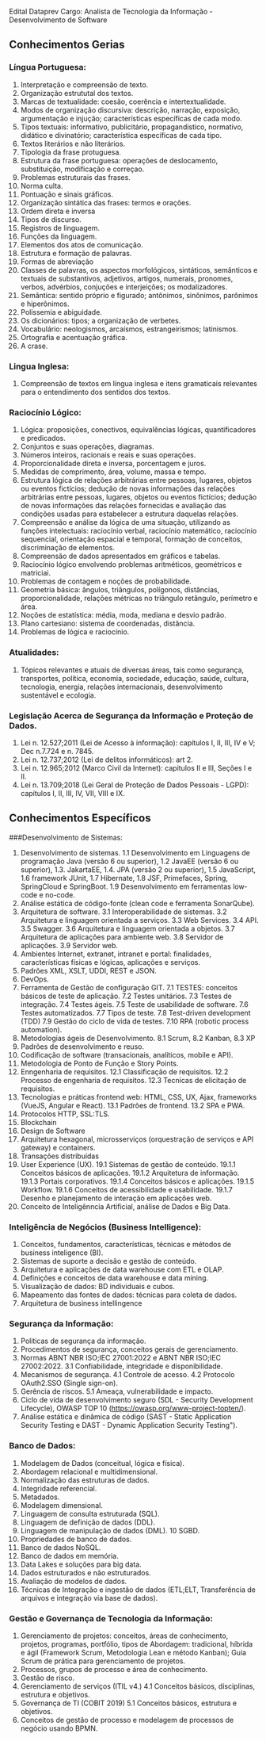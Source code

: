 Edital Dataprev
Cargo: Analista de Tecnologia da Informação - Desenvolvimento de Software
## Conhecimentos Gerias 

### Língua Portuguesa:
1. Interpretação e compreensão de texto.
2. Organização estrututal dos textos. 
3. Marcas de textualidade: coesão, coerência e intertextualidade. 
4. Modos de organização discursiva: descrição, narração, exposição, argumentação e injução; características específicas de cada modo.
5. Tipos textuais: informativo, publicitário, propagandistico, normativo, didático e divinatório; característica específicas de cada tipo. 
6. Textos literários e não literários. 
7. Tipologia da frase protuguesa. 
8. Estrutura da frase portuguesa: operações de deslocamento, substituição, modificação e correçao. 
9. Problemas estruturais das frases.
10. Norma culta. 
11. Pontuação e sinais gráficos. 
12. Organização sintática das frases: termos e orações. 
13. Ordem direta e inversa
14. Tipos de discurso. 
15. Registros de linguagem. 
16. Funções da linguagem. 
17. Elementos dos atos de comunicação. 
18. Estrutura e formação de palavras. 
19. Formas de abreviação 
20. Classes de palavras, os aspectos morfológicos, sintáticos, semânticos e textuais de substantivos, adjetivos, artigos, numerais, pronomes, verbos, advérbios, conjuções e interjeições; os modalizadores. 
21. Semântica: sentido próprio e figurado; antônimos, sinônimos, parônimos e hiperônimos. 
22. Polissemia e abiguidade. 
23. Os dicionários: tipos; a organização de verbetes. 
24. Vocabulário: neologismos, arcaísmos, estrangeirismos; latinismos. 
25. Ortografia e acentuação gráfica. 
26. A crase. 

### Lingua Inglesa: 
1. Compreensão de textos em língua inglesa e itens gramaticais relevantes para o entendimento dos sentidos dos textos. 

### Raciocínio Lógico: 
1. Lógica: proposições, conectivos, equivalências lógicas, quantificadores e predicados. 
2. Conjuntos e suas operações, diagramas.
3. Números inteiros, racionais e reais e suas operações. 
4. Proporcionalidade direta e inversa, porcentagem e juros. 
5. Medidas de comprimento, área, volume, massa e tempo. 
6. Estrutura lógica de relações arbitrárias entre pessoas, lugares, objetos ou eventos fictícios; dedução de novas informações das relações arbitrárias  entre pessoas, lugares, objetos ou eventos fictícios; dedução de novas informações das relações fornecidas e avaliação das condições usadas para estabelecer a estrutura daquelas relações. 
7. Compreensão e análise da lógica de uma situação, utilizando as funções intelectuais: raciocínio verbal, raciocínio matemático, raciocínio sequencial, orientação espacial e temporal, formação de conceitos, discriminação de elementos. 
8. Compreensão de dados apresentados em gráficos e tabelas.
9. Raciocínio lógico envolvendo problemas aritméticos, geométricos e matriciai. 
10. Problemas de contagem e noções de probabilidade. 
11. Geometria básica: ângulos, triângulos, polígonos, distâncias, proporcionalidade, relações métricas no triângulo retângulo, perímetro e área. 
12. Noções de estatística: média, moda, mediana e desvio padrão. 
13. Plano cartesiano: sistema de coordenadas, distância. 
14. Problemas de lógica e raciocínio. 

### Atualidades: 
1. Tópicos relevantes e atuais de diversas áreas, tais como segurança, transportes, política, economia, sociedade, educação, saúde, cultura, tecnologia, energia, relações internacionais, desenvolvimento sustentável e ecologia. 

### Legislação Acerca de Segurança da Informação e Proteção de Dados.
1. Lei n. 12.527;2011 (Lei de Acesso à informação): capítulos I, II, III, IV e V; Dec n.7.724 e n. 7845. 
2. Lei n. 12.737;2012 (Lei de delitos informáticos): art 2.
3. Lei n. 12.965;2012 (Marco Civil da Internet): capitulos II e III, Seções I e II. 
4. Lei n. 13.709;2018 (Lei Geral de Proteção de Dados Pessoais - LGPD): capítulos I, II, III, IV, VII, VIII e IX. 
## Conhecimentos Específicos 

###Desenvolvimento de Sistemas: 
1. Desenvolvimento de sistemas. 
1.1 Desenvolvimento em Linguagens de programação Java (versão 6 ou superior), 
1.2 JavaEE (versão 6 ou superior), 
1.3. JakartaEE, 
1.4. JPA (versão 2 ou superior), 
1.5 JavaScript, 
1.6 framework JUnit, 
1.7 Hibernate, 
1.8 JSF, Primefaces, Spring, SpringCloud e SpringBoot. 
1.9 Desenvolvimento em ferramentas low-code e no-code. 
2. Análise estática de código-fonte (clean code e ferramenta SonarQube). 
3. Arquitetura de software. 
3.1 Interoperabilidade de sistemas. 
3.2 Arquitetura e linguagem orientada a serviços. 
3.3 Web Services. 
3.4 API. 
3.5 Swagger.
3.6 Arquitetura e linguagem orientada a objetos.
3.7 Arquitetura de aplicações para ambiente web. 
3.8 Servidor de aplicações. 
3.9 Servidor web. 
4. Ambientes Internet, extranet, intranet e portal: finalidades, características físicas e lógicas, aplicações e serviços. 
5. Padrões XML, XSLT, UDDI, REST e JSON. 
6. DevOps. 
7. Ferramenta de Gestão de configuração GIT. 
7.1 TESTES: conceitos básicos de teste de aplicação.
7.2 Testes unitários. 
7.3 Testes de integração. 
7.4 Testes ágeis. 
7.5 Teste de usabilidade de software. 
7.6 Testes automatizados. 
7.7 Tipos de teste. 
7.8 Test-driven development (TDD)
7.9 Gestão do ciclo de vida de testes. 
7.10 RPA (robotic process automation). 
8. Metodologias ágeis de Desenvolvimento. 
8.1 Scrum, 
8.2 Kanban, 
8.3 XP
9. Padrões de desenvolvimento e reuso. 
10. Codificação de software (transacionais, analíticos, mobile e API). 
11. Metodologia de Ponto de Função e Story Points.
12. Enngenharia de requisitos. 
12.1 Classificação de requisitos. 
12.2 Processo de engenharia de requisitos. 
12.3 Tecnicas de elicitação de requisitos.
13. Tecnologias e práticas frontend web: HTML, CSS, UX, Ajax, frameworks (VueJS, Angular e React).
13.1 Padrões de frontend. 
13.2 SPA e PWA. 
14. Protocolos HTTP, SSL:TLS. 
15. Blockchain
16. Design de Software 
17. Arquitetura hexagonal, microsserviços (orquestração de serviços e API gateway) e containers. 
18. Transações distribuídas 
19. User Experience (UX).
19.1 Sistemas de gestão de conteúdo. 
19.1.1 Conceitos básicos de aplicações. 
19.1.2 Arquitetura de informação. 
19.1.3 Portais corporativos. 
19.1.4 Conceitos básicos e aplicações. 
19.1.5 Workflow. 
19.1.6 Conceitos de acessibilidade e usabilidade. 
19.1.7 Desenho e planejamento de interação em aplicações web. 
20. Conceito de Inteligênncia Artificial, análise de Dados e Big Data. 

### Inteligência de Negócios (Business Intelligence):
1. Conceitos, fundamentos, características, técnicas e métodos de business inteligence (BI).
2. Sistemas de suporte a decisão e gestão de conteúdo. 
3. Arquitetura e aplicações de data warehouse com ETL e OLAP.
4. Definições e conceitos de data warehouse e data mining.
5. Visualização de dados: BD individuais e cubos. 
6. Mapeamento das fontes de dados: técnicas para coleta de dados. 
7. Arquitetura de business intellingence 

### Segurança da Informação:
1. Politicas de segurança da informação.
2. Procedimentos de segurança, conceitos gerais de gerenciamento. 
3. Normas ABNT NBR ISO;IEC 27001:2022 e ABNT NBR ISO;IEC 27002:2022. 
3.1 Confiabilidade, integridade e disponibilidade. 
4. Mecanismos de segurança. 
4.1 Controle de acesso. 
4.2 Protocolo OAuth2.SSO (Single sign-on). 
5. Gerência de riscos. 
5.1 Ameaça, vulnerabilidade e impacto. 
6. Ciclo de vida de desenvolvimento seguro (SDL - Security Development Lifecycle), OWASP TOP 10 (https://owasp.org/www-project-topten/).
7. Análise estática e dinâmica de código (SAST - Static Application Security Testing e DAST - Dynamic Application Security Testing"). 

### Banco de Dados: 
1. Modelagem de Dados (conceitual, lógica e física). 
2. Abordagem relacional e multidimensional. 
3. Normalização das estruturas de dados.
4. Integridade referencial.
5. Metadados. 
6. Modelagem dimensional. 
7. Linguagem de consulta estruturada (SQL). 
8. Linguagem de definição de dados (DDL). 
9. Linguagem de manipulação de dados (DML). 
10 SGBD. 
11. Propriedades de banco de dados.
12. Banco de dados NoSQL. 
13. Banco de dados em memória. 
14. Data Lakes e soluções para big data. 
15. Dados estruturados e não estruturados. 
16. Avaliação de modelos de dados. 
17. Técnicas de Integração e ingestão de dados (ETL;ELT, Transferência de arquivos e integração via base de dados).


### Gestão e Governança de Tecnologia da Informação: 
1. Gerenciamento de projetos: conceitos, áreas de conhecimento, projetos, programas, portfólio, tipos de Abordagem: tradicional, híbrida e ágil (Framework Scrum, Metodologia Lean e método Kanban); Guia Scrum de prática para gerenciamento de projetos. 
2. Processos, grupos de processo e área de conhecimento. 
3. Gestão de risco. 
4. Gerenciamento de serviços  (ITIL v4.)
4.1 Conceitos básicos, disciplinas, estrutura e objetivos. 
5. Governança de TI (COBIT 2019) 
5.1 Conceitos básicos, estrutura e objetivos. 
6. Conceitos de gestão de processo e modelagem de processos de negócio usando BPMN. 